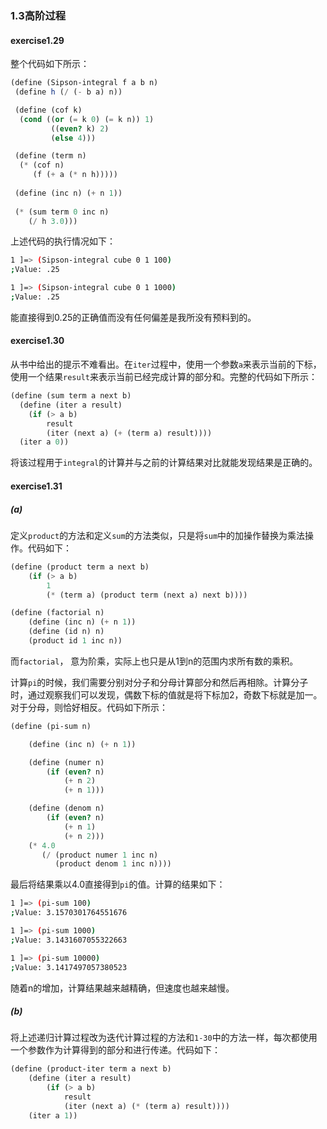### 1.3高阶过程

#### exercise1.29

整个代码如下所示：

```scheme
(define (Sipson-integral f a b n)
 (define h (/ (- b a) n))

 (define (cof k)
  (cond ((or (= k 0) (= k n)) 1)
         ((even? k) 2)
         (else 4)))

 (define (term n)
  (* (cof n)
     (f (+ a (* n h)))))
 
 (define (inc n) (+ n 1))
 
 (* (sum term 0 inc n)
    (/ h 3.0)))
```

上述代码的执行情况如下：

```bash
1 ]=> (Sipson-integral cube 0 1 100)
;Value: .25

1 ]=> (Sipson-integral cube 0 1 1000)
;Value: .25
```

能直接得到0.25的正确值而没有任何偏差是我所没有预料到的。

#### exercise1.30

从书中给出的提示不难看出。在``iter``过程中，使用一个参数``a``来表示当前的下标，使用一个结果``result``来表示当前已经完成计算的部分和。完整的代码如下所示：

```scheme
(define (sum term a next b)
  (define (iter a result)
    (if (> a b)
        result
        (iter (next a) (+ (term a) result))))
  (iter a 0))
```

将该过程用于``integral``的计算并与之前的计算结果对比就能发现结果是正确的。

#### exercise1.31

##### (a)

定义``product``的方法和定义``sum``的方法类似，只是将``sum``中的加操作替换为乘法操作。代码如下：

```scheme
(define (product term a next b)
    (if (> a b)
        1
        (* (term a) (product term (next a) next b))))

(define (factorial n)
    (define (inc n) (+ n 1))
    (define (id n) n)
    (product id 1 inc n))
```

而``factorial``， 意为阶乘，实际上也只是从1到n的范围内求所有数的乘积。

计算``pi``的时候，我们需要分别对分子和分母计算部分和然后再相除。计算分子时，通过观察我们可以发现，偶数下标的值就是将下标加2，奇数下标就是加一。对于分母，则恰好相反。代码如下所示：

```scheme
(define (pi-sum n)

    (define (inc n) (+ n 1))

    (define (numer n)
        (if (even? n)
            (+ n 2)
            (+ n 1)))

    (define (denom n)
        (if (even? n)
            (+ n 1)
            (+ n 2)))
    (* 4.0
       (/ (product numer 1 inc n)
          (product denom 1 inc n))))
```

最后将结果乘以4.0直接得到``pi``的值。计算的结果如下：

```bash
1 ]=> (pi-sum 100)
;Value: 3.1570301764551676

1 ]=> (pi-sum 1000)
;Value: 3.1431607055322663

1 ]=> (pi-sum 10000)
;Value: 3.1417497057380523
```

随着n的增加，计算结果越来越精确，但速度也越来越慢。

##### (b)

将上述递归计算过程改为迭代计算过程的方法和``1-30``中的方法一样，每次都使用一个参数作为计算得到的部分和进行传递。代码如下：

```scheme
(define (product-iter term a next b)
    (define (iter a result)
        (if (> a b)
            result
            (iter (next a) (* (term a) result))))
    (iter a 1))
```

